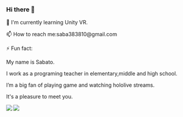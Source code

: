 ### Hi there 👋

<!--
**saba383810/saba383810** is a ✨ _special_ ✨ repository because its `README.md` (this file) appears on your GitHub profile.

Here are some ideas to get you started:

- 🔭 I’m currently working on ...
- 🌱 I’m currently learning ...
- 👯 I’m looking to collaborate on ...
- 🤔 I’m looking for help with ...
- 💬 Ask me about ...
- 📫 How to reach me: ...
- 😄 Pronouns: ...
- ⚡ Fun fact: My name is Sabato.
 I work as a programing teacher in cram school.
I’m a big fan of playing game and watching hololive streams.
-->
<p>🌱 I'm currently learning Unity VR.</p>
<p>📫 How to reach me:saba383810@gmail.com<p>
  
<p>⚡ Fun fact:</p>

<p>My name is Sabato.</p>
<p>I work as a programing teacher in elementary,middle and high school.</p>
<p>I’m a big fan of playing game and watching hololive streams.</p>
<p>It's a pleasure to meet you.</p>

<a href="https://github.com/anuraghazra/github-readme-stats">
  <img align="left" src="https://github-readme-stats.vercel.app/api?username=saba383810&show_icons=true&theme=gruvbox" />
</a>
<a href="https://github.com/anuraghazra/github-readme-stats">
  <img align="left" src="https://github-readme-stats.vercel.app/api/top-langs/?username=saba383810&hide=ShaderLab,Objective-C&show_icons=true&theme=gruvbox"/>
</a>
